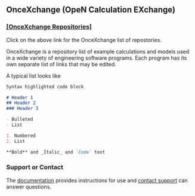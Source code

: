 

## OnceXchange (OpeN Calculation EXchange)

### [[OnceXchange Repositories]](https://github.com/onceXchange/oncex.github.io/wiki/onceXchange-home)
Click on the above link for the OnceXchange list of repostories. 

OnceXchange is a repository list of example calculations and models used in a wide variety of engineering software programs.  Each program has its own separate list of links that may be edited.

A typical list looks like

```markdown
Syntax highlighted code block

# Header 1
## Header 2
### Header 3

- Bulleted
- List

1. Numbered
2. List

**Bold** and _Italic_ and `Code` text

```


### Support or Contact

The [documentation](https://docs.github.com/categories/github-pages-basics/) provides instructions for use and [contact support](oncexchange@gmail.com) can answer questions. 
